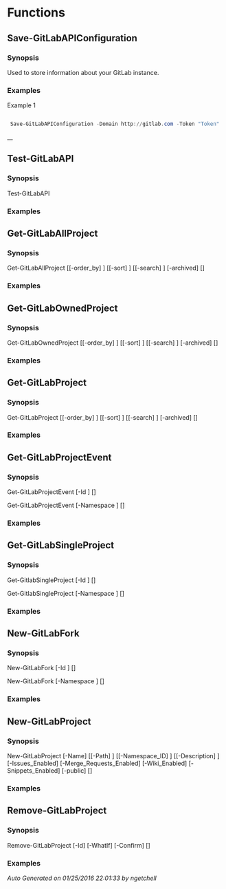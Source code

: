 ﻿# Functions 

## Save-GitLabAPIConfiguration 

### Synopsis 

 Used to store information about your GitLab instance.
 

### Examples 

Example 1 

``` powershell 

 Save-GitLabAPIConfiguration -Domain http://gitlab.com -Token "Token" 

 ``` 

__ 

## Test-GitLabAPI 

### Synopsis 

 
Test-GitLabAPI 

 

### Examples 

## Get-GitLabAllProject 

### Synopsis 

 
Get-GitLabAllProject [[-order_by] <string>] [[-sort] <string>] [[-search] <string>] [-archived] [<CommonParameters>]

 

### Examples 

## Get-GitLabOwnedProject 

### Synopsis 

 
Get-GitLabOwnedProject [[-order_by] <string>] [[-sort] <string>] [[-search] <string>] [-archived] [<CommonParameters>]

 

### Examples 

## Get-GitLabProject 

### Synopsis 

 
Get-GitLabProject [[-order_by] <string>] [[-sort] <string>] [[-search] <string>] [-archived] [<CommonParameters>]

 

### Examples 

## Get-GitLabProjectEvent 

### Synopsis 

 
Get-GitLabProjectEvent [-Id <string>] [<CommonParameters>]

Get-GitLabProjectEvent [-Namespace <string>] [<CommonParameters>]

 

### Examples 

## Get-GitLabSingleProject 

### Synopsis 

 
Get-GitlabSingleProject [-Id <string>] [<CommonParameters>]

Get-GitlabSingleProject [-Namespace <string>] [<CommonParameters>]

 

### Examples 

## New-GitLabFork 

### Synopsis 

 
New-GitLabFork [-Id <string>] [<CommonParameters>]

New-GitLabFork [-Namespace <string>] [<CommonParameters>]

 

### Examples 

## New-GitLabProject 

### Synopsis 

 
New-GitLabProject [-Name] <string> [[-Path] <string>] [[-Namespace_ID] <string>] [[-Description] <string>] [-Issues_Enabled] [-Merge_Requests_Enabled] [-Wiki_Enabled] [-Snippets_Enabled] [-public] [<CommonParameters>]

 

### Examples 

## Remove-GitLabProject 

### Synopsis 

 
Remove-GitLabProject [-Id] <string> [-WhatIf] [-Confirm] [<CommonParameters>]

 

### Examples 

 _Auto Generated on 01/25/2016 22:01:33 by ngetchell_ 


